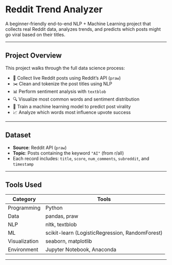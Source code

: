 # Reddit Trend Analyzer

A beginner-friendly end-to-end NLP + Machine Learning project that collects real Reddit data, analyzes trends, and predicts which posts might go viral based on their titles.

---

## Project Overview

This project walks through the full data science process:
- 📡 Collect live Reddit posts using Reddit’s API (`praw`)
- ✂️ Clean and tokenize the post titles using NLP
- 📊 Perform sentiment analysis with `textblob`
- 🔍 Visualize most common words and sentiment distribution
- 🤖 Train a machine learning model to predict post virality
- 📈 Analyze which words most influence upvote success

---

## Dataset

- **Source**: Reddit API (`praw`)
- **Topic**: Posts containing the keyword `"AI"` (from r/all)
- Each record includes: `title`, `score`, `num_comments`, `subreddit`, and `timestamp`

---

## Tools Used

| Category | Tools |
|---------|-------|
| Programming | Python |
| Data | pandas, praw |
| NLP | nltk, textblob |
| ML | scikit-learn (LogisticRegression, RandomForest) |
| Visualization | seaborn, matplotlib |
| Environment | Jupyter Notebook, Anaconda |

---